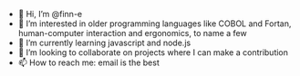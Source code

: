 - 👋 Hi, I’m @finn-e
- 👀 I’m interested in older programming languages like COBOL and Fortan, human-computer interaction and ergonomics, to name a few
- 🌱 I’m currently learning javascript and node.js
- 💞️ I’m looking to collaborate on projects where I can make a contribution
- 📫 How to reach me: email is the best

<!---
finn-e/finn-e is a ✨ special ✨ repository because its `README.md` (this file) appears on your GitHub profile.
You can click the Preview link to take a look at your changes.
--->

